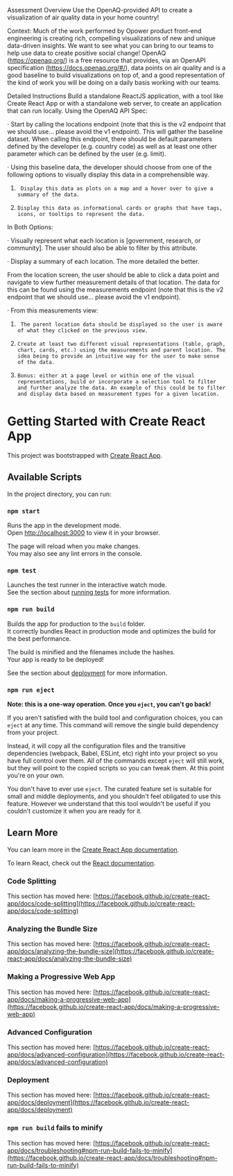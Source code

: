 Assessment Overview
Use the OpenAQ-provided API to create a visualization of air quality data in your home country!

 

Context: Much of the work performed by Opower product front-end engineering is creating rich, compelling visualizations of new and unique data-driven insights.  We want to see what you can bring to our teams to help use data to create positive social change!  OpenAQ (https://openaq.org/) is a free resource that provides, via an OpenAPI specification (https://docs.openaq.org/#/), data points on air quality and is a good baseline to build visualizations on top of, and a good representation of the kind of work you will be doing on a daily basis working with our teams.

Detailed Instructions
Build a standalone ReactJS application, with a tool like Create React App or with a standalone web server, to create an application that can run locally.  Using the OpenAQ API Spec:

·       Start by calling the locations endpoint (note that this is the v2 endpoint that we should use… please avoid the v1 endpoint). This will gather the baseline dataset. When calling this endpoint, there should be default parameters defined by the developer (e.g. country code) as well as at least one other parameter which can be defined by the user (e.g. limit).

·       Using this baseline data, the developer should choose from one of the following options to visually display this data in a comprehensible way.

1.      Display this data as plots on a map and a hover over to give a summary of the data.

2.     Display this data as informational cards or graphs that have tags, icons, or tooltips to represent the data.

In Both Options:

·       Visually represent what each location is [government, research, or community]. The user should also be able to filter by this attribute.

·       Display a summary of each location. The more detailed the better.

From the location screen, the user should be able to click a data point and navigate to view further measurement details of that location. The data for this can be found using the measurements endpoint (note that this is the v2 endpoint that we should use… please avoid the v1 endpoint).

·       From this measurements view:

1.      The parent location data should be displayed so the user is aware of what they clicked on the previous view.

2.     Create at least two different visual representations (table, graph, chart, cards, etc.) using the measurements and parent location. The idea being to provide an intuitive way for the user to make sense of the data.

3.     Bonus: either at a page level or within one of the visual representations, build or incorporate a selection tool to filter and further analyze the data. An example of this could be to filter and display data based on measurement types for a given location.














# Getting Started with Create React App

This project was bootstrapped with [Create React App](https://github.com/facebook/create-react-app).

## Available Scripts

In the project directory, you can run:

### `npm start`

Runs the app in the development mode.\
Open [http://localhost:3000](http://localhost:3000) to view it in your browser.

The page will reload when you make changes.\
You may also see any lint errors in the console.

### `npm test`

Launches the test runner in the interactive watch mode.\
See the section about [running tests](https://facebook.github.io/create-react-app/docs/running-tests) for more information.

### `npm run build`

Builds the app for production to the `build` folder.\
It correctly bundles React in production mode and optimizes the build for the best performance.

The build is minified and the filenames include the hashes.\
Your app is ready to be deployed!

See the section about [deployment](https://facebook.github.io/create-react-app/docs/deployment) for more information.

### `npm run eject`

**Note: this is a one-way operation. Once you `eject`, you can't go back!**

If you aren't satisfied with the build tool and configuration choices, you can `eject` at any time. This command will remove the single build dependency from your project.

Instead, it will copy all the configuration files and the transitive dependencies (webpack, Babel, ESLint, etc) right into your project so you have full control over them. All of the commands except `eject` will still work, but they will point to the copied scripts so you can tweak them. At this point you're on your own.

You don't have to ever use `eject`. The curated feature set is suitable for small and middle deployments, and you shouldn't feel obligated to use this feature. However we understand that this tool wouldn't be useful if you couldn't customize it when you are ready for it.

## Learn More

You can learn more in the [Create React App documentation](https://facebook.github.io/create-react-app/docs/getting-started).

To learn React, check out the [React documentation](https://reactjs.org/).

### Code Splitting

This section has moved here: [https://facebook.github.io/create-react-app/docs/code-splitting](https://facebook.github.io/create-react-app/docs/code-splitting)

### Analyzing the Bundle Size

This section has moved here: [https://facebook.github.io/create-react-app/docs/analyzing-the-bundle-size](https://facebook.github.io/create-react-app/docs/analyzing-the-bundle-size)

### Making a Progressive Web App

This section has moved here: [https://facebook.github.io/create-react-app/docs/making-a-progressive-web-app](https://facebook.github.io/create-react-app/docs/making-a-progressive-web-app)

### Advanced Configuration

This section has moved here: [https://facebook.github.io/create-react-app/docs/advanced-configuration](https://facebook.github.io/create-react-app/docs/advanced-configuration)

### Deployment

This section has moved here: [https://facebook.github.io/create-react-app/docs/deployment](https://facebook.github.io/create-react-app/docs/deployment)

### `npm run build` fails to minify

This section has moved here: [https://facebook.github.io/create-react-app/docs/troubleshooting#npm-run-build-fails-to-minify](https://facebook.github.io/create-react-app/docs/troubleshooting#npm-run-build-fails-to-minify)
